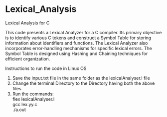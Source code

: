 # Lexical_Analysis
Lexical Analysis for C 

This code presents a Lexical Analyzer for a C compiler. Its primary objective is to identify various C tokens and construct a Symbol Table for storing information about identifiers and functions. The Lexical Analyzer also incorporates error-handling mechanisms for specific
lexical errors. The Symbol Table is designed using Hashing and Chaining techniques for efficient organization.

Instructions to run the code in Linux OS
1. Save the input.txt file in the same folder as the lexicalAnalyser.l file
2. Change the terminal Directory to the Directory having both the above files
3. Run the commands:<br>
   flex lexicalAnalyser.l<br>
   gcc lex.yy.c<br>
   ./a.out
   
